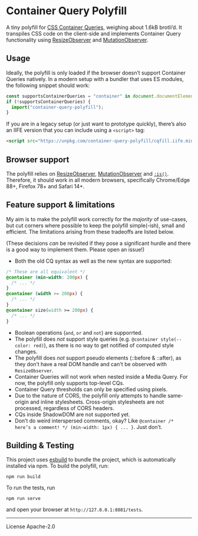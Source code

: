 # Container Query Polyfill

A tiny polyfill for [CSS Container Queries][mdn], weighing about 1.6kB brotli’d. It transpiles CSS code on the client-side and implements Container Query functionality using [ResizeObserver] and [MutationObserver].

## Usage

Ideally, the polyfill is only loaded if the browser doesn’t support Container Queries natively. In a modern setup with a bundler that uses ES modules, the following snippet should work:

```js
const supportsContainerQueries = "container" in document.documentElement.style;
if (!supportsContainerQueries) {
  import("container-query-polyfill");
}
```

If you are in a legacy setup (or just want to prototype quickly), there’s also an IIFE version that you can include using a `<script>` tag:

```html
<script src="https://unpkg.com/container-query-polyfill/cqfill.iife.min.js"></script>
```

## Browser support

The polyfill relies on [ResizeObserver], [MutationObserver] and [`:is()`][is selector]. Therefore, it should work in all modern browsers, specifically Chrome/Edge 88+, Firefox 78+ and Safari 14+.

## Feature support & limitations

My aim is to make the polyfill work correctly for the _majority_ of use-cases, but cut corners where possible to keep the polyfill simple(-ish), small and efficient. The limitations arising from these tradeoffs are listed below.

(These decisions _can_ be revisited if they pose a significant hurdle and there is a good way to implement them. Please open an issue!)

- Both the old CQ syntax as well as the new syntax are supported:

```css
/* These are all equivalent */
@container (min-width: 200px) {
  /* ... */
}
@container (width >= 200px) {
  /* ... */
}
@container size(width >= 200px) {
  /* ... */
}
```

- Boolean operations (`and`, `or` and `not`) are supporrted.
- The polyfill does _not_ support style queries (e.g. `@container style(--color: red)`), as there is no way to get notified of computed style changes.
- The polyfill does _not_ support pseudo elements (::before & ::after), as they don’t have a real DOM handle and can't be observed with `ResizeObserver`.
- Container Queries will not work when nested inside a Media Query. For now, the polyfill only supports top-level CQs.
- Container Query thresholds can only be specified using pixels.
- Due to the nature of CORS, the polyfill only attempts to handle same-origin and inline stylesheets. Cross-origin stylesheets are not processed, regardless of CORS headers.
- CQs inside ShadowDOM are not supported yet.
- Don’t do weird interspersed comments, okay? Like `@container /* here’s a comment! */ (min-width: 1px) { ... }`. Just don’t.

## Building & Testing

This project uses [esbuild] to bundle the project, which is automatically installed via npm. To build the polyfill, run:

```
npm run build
```

To run the tests, run

```
npm run serve
```

and open your browser at `http://127.0.0.1:8081/tests`.

---

License Apache-2.0

[mdn]: https://developer.mozilla.org/en-US/docs/Web/CSS/CSS_Container_Queries
[resizeobserver]: https://caniuse.com/resizeobserver
[mutationobserver]: https://caniuse.com/mutationobserver
[esbuild]: https://esbuild.github.io/
[is selector]: https://caniuse.com/css-matches-pseudo
